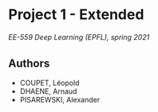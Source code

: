 # Project 1 - Extended

###### EE-559 Deep Learning (EPFL), spring 2021

## Authors

* COUPET, Léopold
* DHAENE, Arnaud
* PISAREWSKI, Alexander
